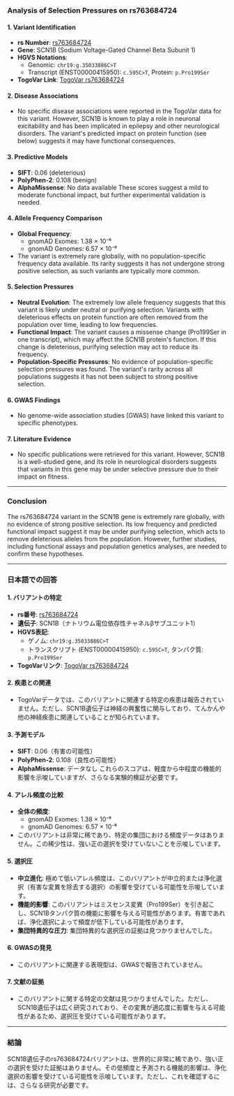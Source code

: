 ### Analysis of Selection Pressures on rs763684724

#### 1. **Variant Identification**
   - **rs Number**: [rs763684724](https://identifiers.org/dbsnp/rs763684724)
   - **Gene**: SCN1B (Sodium Voltage-Gated Channel Beta Subunit 1)
   - **HGVS Notations**:
     - Genomic: `chr19:g.35033886C>T`
     - Transcript (ENST00000415950): `c.595C>T`, Protein: `p.Pro199Ser`
   - **TogoVar Link**: [TogoVar rs763684724](https://togovar.org/variant/19-35033886-C-T)

#### 2. **Disease Associations**
   - No specific disease associations were reported in the TogoVar data for this variant. However, SCN1B is known to play a role in neuronal excitability and has been implicated in epilepsy and other neurological disorders. The variant's predicted impact on protein function (see below) suggests it may have functional consequences.

#### 3. **Predictive Models**
   - **SIFT**: 0.06 (deleterious)
   - **PolyPhen-2**: 0.108 (benign)
   - **AlphaMissense**: No data available
   These scores suggest a mild to moderate functional impact, but further experimental validation is needed.

#### 4. **Allele Frequency Comparison**
   - **Global Frequency**:
     - gnomAD Exomes: 1.38 × 10⁻⁶
     - gnomAD Genomes: 6.57 × 10⁻⁶
   - The variant is extremely rare globally, with no population-specific frequency data available. Its rarity suggests it has not undergone strong positive selection, as such variants are typically more common.

#### 5. **Selection Pressures**
   - **Neutral Evolution**: The extremely low allele frequency suggests that this variant is likely under neutral or purifying selection. Variants with deleterious effects on protein function are often removed from the population over time, leading to low frequencies.
   - **Functional Impact**: The variant causes a missense change (Pro199Ser in one transcript), which may affect the SCN1B protein's function. If this change is deleterious, purifying selection may act to reduce its frequency.
   - **Population-Specific Pressures**: No evidence of population-specific selection pressures was found. The variant's rarity across all populations suggests it has not been subject to strong positive selection.

#### 6. **GWAS Findings**
   - No genome-wide association studies (GWAS) have linked this variant to specific phenotypes.

#### 7. **Literature Evidence**
   - No specific publications were retrieved for this variant. However, SCN1B is a well-studied gene, and its role in neurological disorders suggests that variants in this gene may be under selective pressure due to their impact on fitness.

---

### Conclusion
The rs763684724 variant in the SCN1B gene is extremely rare globally, with no evidence of strong positive selection. Its low frequency and predicted functional impact suggest it may be under purifying selection, which acts to remove deleterious alleles from the population. However, further studies, including functional assays and population genetics analyses, are needed to confirm these hypotheses.

---

### 日本語での回答

#### 1. **バリアントの特定**
   - **rs番号**: [rs763684724](https://identifiers.org/dbsnp/rs763684724)
   - **遺伝子**: SCN1B（ナトリウム電位依存性チャネルβサブユニット1）
   - **HGVS表記**:
     - ゲノム: `chr19:g.35033886C>T`
     - トランスクリプト (ENST00000415950): `c.595C>T`, タンパク質: `p.Pro199Ser`
   - **TogoVarリンク**: [TogoVar rs763684724](https://togovar.org/variant/19-35033886-C-T)

#### 2. **疾患との関連**
   - TogoVarデータでは、このバリアントに関連する特定の疾患は報告されていません。ただし、SCN1B遺伝子は神経の興奮性に関与しており、てんかんや他の神経疾患に関連していることが知られています。

#### 3. **予測モデル**
   - **SIFT**: 0.06（有害の可能性）
   - **PolyPhen-2**: 0.108（良性の可能性）
   - **AlphaMissense**: データなし
   これらのスコアは、軽度から中程度の機能的影響を示唆していますが、さらなる実験的検証が必要です。

#### 4. **アレル頻度の比較**
   - **全体の頻度**:
     - gnomAD Exomes: 1.38 × 10⁻⁶
     - gnomAD Genomes: 6.57 × 10⁻⁶
   - このバリアントは非常に稀であり、特定の集団における頻度データはありません。この稀少性は、強い正の選択を受けていないことを示唆しています。

#### 5. **選択圧**
   - **中立進化**: 極めて低いアレル頻度は、このバリアントが中立的または浄化選択（有害な変異を除去する選択）の影響を受けている可能性を示唆しています。
   - **機能的影響**: このバリアントはミスセンス変異（Pro199Ser）を引き起こし、SCN1Bタンパク質の機能に影響を与える可能性があります。有害であれば、浄化選択によって頻度が低下している可能性があります。
   - **集団特異的な圧力**: 集団特異的な選択圧の証拠は見つかりませんでした。

#### 6. **GWASの発見**
   - このバリアントに関連する表現型は、GWASで報告されていません。

#### 7. **文献の証拠**
   - このバリアントに関する特定の文献は見つかりませんでした。ただし、SCN1B遺伝子は広く研究されており、その変異が適応度に影響を与える可能性があるため、選択圧を受けている可能性があります。

---

### 結論
SCN1B遺伝子のrs763684724バリアントは、世界的に非常に稀であり、強い正の選択を受けた証拠はありません。その低頻度と予測される機能的影響は、浄化選択の影響を受けている可能性を示唆しています。ただし、これを確認するには、さらなる研究が必要です。